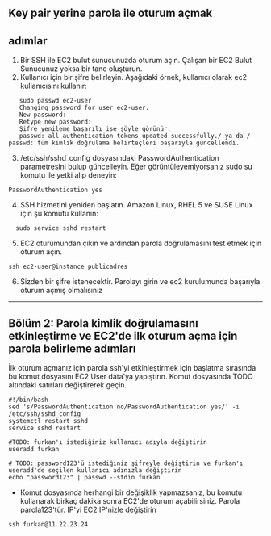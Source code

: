 ## Key pair yerine parola ile oturum açmak


## adımlar

1. Bir SSH ile EC2 bulut sunucunuzda oturum açın. Çalışan bir EC2 Bulut Sunucunuz yoksa bir tane oluşturun.
2. Kullanıcı için bir şifre belirleyin. Aşağıdaki örnek, kullanıcı olarak ec2 kullanıcısını kullanır:
 ```
    sudo passwd ec2-user
    Changing password for user ec2-user.
    New password:
    Retype new password:
    Şifre yenileme başarılı ise şöyle görünür:
    passwd: all authentication tokens updated successfully./ ya da / passwd: tüm kimlik doğrulama belirteçleri başarıyla güncellendi.
 ```
3. /etc/ssh/sshd_config dosyasındaki PasswordAuthentication parametresini bulup güncelleyin. Eğer görüntüleyemiyorsanız sudo su komutu ile yetki alıp deneyin:
 ```
PasswordAuthentication yes
 ```
 4. SSH hizmetini yeniden başlatın. Amazon Linux, RHEL 5 ve SUSE Linux için şu komutu kullanın:
 ```
   sudo service sshd restart
  ```
5. EC2 oturumundan çıkın ve ardından parola doğrulamasını test etmek için oturum açın.
```
ssh ec2-user@instance_publicadres
```
6. Sizden bir şifre istenecektir. Parolayı girin ve ec2 kurulumunda başarıyla oturum açmış olmalısınız

---
## Bölüm 2: Parola kimlik doğrulamasını etkinleştirme ve EC2'de ilk oturum açma için parola belirleme adımları

 İlk oturum açmanız için parola ssh'yi etkinleştirmek için başlatma sırasında bu komut dosyasını EC2 User data'ya yapıştırın. Komut dosyasında TODO altındaki satırları değiştirerek geçin.
```
#!/bin/bash
sed 's/PasswordAuthentication no/PasswordAuthentication yes/' -i /etc/ssh/sshd_config
systemctl restart sshd
service sshd restart

#TODO: furkan'ı istediğiniz kullanıcı adıyla değiştirin
useradd furkan

# TODO: password123'ü istediğiniz şifreyle değiştirin ve furkan'ı useradd'de seçilen kullanıcı adınızla değiştirin
echo "password123" | passwd --stdin furkan
```
- Komut dosyasında herhangi bir değişiklik yapmazsanız, bu komutu kullanarak birkaç dakika sonra EC2'de oturum açabilirsiniz. Parola parola123'tür. IP'yi EC2 IP'nizle değiştirin
```
ssh furkan@11.22.23.24
```
